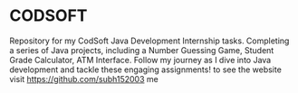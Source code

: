 # CODSOFT
Repository for my CodSoft Java Development Internship tasks. Completing a series of Java projects, including a Number Guessing Game, Student Grade Calculator, ATM Interface. Follow my journey as I dive into Java development and tackle these engaging assignments! to see the website visit  https://github.com/subh152003 me
